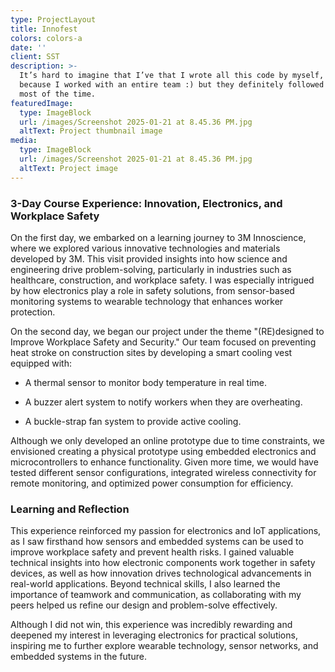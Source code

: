 ```yaml
---
type: ProjectLayout
title: Innofest
colors: colors-a
date: ''
client: SST
description: >-
  It’s hard to imagine that I’ve that I wrote all this code by myself, probably
  because I worked with an entire team :) but they definitely followed my lead
  most of the time.
featuredImage:
  type: ImageBlock
  url: /images/Screenshot 2025-01-21 at 8.45.36 PM.jpg
  altText: Project thumbnail image
media:
  type: ImageBlock
  url: /images/Screenshot 2025-01-21 at 8.45.36 PM.jpg
  altText: Project image
---
```

### 3-Day Course Experience: Innovation, Electronics, and Workplace Safety

On the first day, we embarked on a learning journey to 3M Innoscience, where we explored various innovative technologies and materials developed by 3M. This visit provided insights into how science and engineering drive problem-solving, particularly in industries such as healthcare, construction, and workplace safety. I was especially intrigued by how electronics play a role in safety solutions, from sensor-based monitoring systems to wearable technology that enhances worker protection.

On the second day, we began our project under the theme "(RE)designed to Improve Workplace Safety and Security." Our team focused on preventing heat stroke on construction sites by developing a smart cooling vest equipped with:

*   A thermal sensor to monitor body temperature in real time.

*   A buzzer alert system to notify workers when they are overheating.

*   A buckle-strap fan system to provide active cooling.

Although we only developed an online prototype due to time constraints, we envisioned creating a physical prototype using embedded electronics and microcontrollers to enhance functionality. Given more time, we would have tested different sensor configurations, integrated wireless connectivity for remote monitoring, and optimized power consumption for efficiency.

### Learning and Reflection

This experience reinforced my passion for electronics and IoT applications, as I saw firsthand how sensors and embedded systems can be used to improve workplace safety and prevent health risks. I gained valuable technical insights into how electronic components work together in safety devices, as well as how innovation drives technological advancements in real-world applications. Beyond technical skills, I also learned the importance of teamwork and communication, as collaborating with my peers helped us refine our design and problem-solve effectively.

Although I did not win, this experience was incredibly rewarding and deepened my interest in leveraging electronics for practical solutions, inspiring me to further explore wearable technology, sensor networks, and embedded systems in the future.
